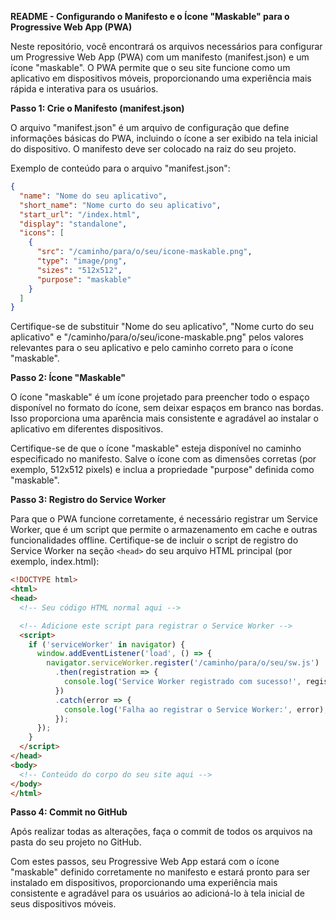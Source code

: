 **README - Configurando o Manifesto e o Ícone "Maskable" para o Progressive Web App (PWA)**

Neste repositório, você encontrará os arquivos necessários para configurar um Progressive Web App (PWA) com um manifesto (manifest.json) e um ícone "maskable". O PWA permite que o seu site funcione como um aplicativo em dispositivos móveis, proporcionando uma experiência mais rápida e interativa para os usuários.

**Passo 1: Crie o Manifesto (manifest.json)**

O arquivo "manifest.json" é um arquivo de configuração que define informações básicas do PWA, incluindo o ícone a ser exibido na tela inicial do dispositivo. O manifesto deve ser colocado na raiz do seu projeto.

Exemplo de conteúdo para o arquivo "manifest.json":

```json
{
  "name": "Nome do seu aplicativo",
  "short_name": "Nome curto do seu aplicativo",
  "start_url": "/index.html",
  "display": "standalone",
  "icons": [
    {
      "src": "/caminho/para/o/seu/icone-maskable.png",
      "type": "image/png",
      "sizes": "512x512",
      "purpose": "maskable"
    }
  ]
}
```

Certifique-se de substituir "Nome do seu aplicativo", "Nome curto do seu aplicativo" e "/caminho/para/o/seu/icone-maskable.png" pelos valores relevantes para o seu aplicativo e pelo caminho correto para o ícone "maskable".

**Passo 2: Ícone "Maskable"**

O ícone "maskable" é um ícone projetado para preencher todo o espaço disponível no formato do ícone, sem deixar espaços em branco nas bordas. Isso proporciona uma aparência mais consistente e agradável ao instalar o aplicativo em diferentes dispositivos.

Certifique-se de que o ícone "maskable" esteja disponível no caminho especificado no manifesto. Salve o ícone com as dimensões corretas (por exemplo, 512x512 pixels) e inclua a propriedade "purpose" definida como "maskable".

**Passo 3: Registro do Service Worker**

Para que o PWA funcione corretamente, é necessário registrar um Service Worker, que é um script que permite o armazenamento em cache e outras funcionalidades offline. Certifique-se de incluir o script de registro do Service Worker na seção `<head>` do seu arquivo HTML principal (por exemplo, index.html):

```html
<!DOCTYPE html>
<html>
<head>
  <!-- Seu código HTML normal aqui -->

  <!-- Adicione este script para registrar o Service Worker -->
  <script>
    if ('serviceWorker' in navigator) {
      window.addEventListener('load', () => {
        navigator.serviceWorker.register('/caminho/para/o/seu/sw.js')
          .then(registration => {
            console.log('Service Worker registrado com sucesso!', registration.scope);
          })
          .catch(error => {
            console.log('Falha ao registrar o Service Worker:', error);
          });
      });
    }
  </script>
</head>
<body>
  <!-- Conteúdo do corpo do seu site aqui -->
</body>
</html>
```

**Passo 4: Commit no GitHub**

Após realizar todas as alterações, faça o commit de todos os arquivos na pasta do seu projeto no GitHub.

Com estes passos, seu Progressive Web App estará com o ícone "maskable" definido corretamente no manifesto e estará pronto para ser instalado em dispositivos, proporcionando uma experiência mais consistente e agradável para os usuários ao adicioná-lo à tela inicial de seus dispositivos móveis.
